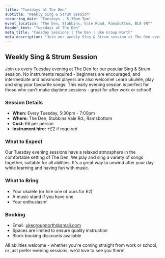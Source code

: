 ```yaml
---
title: "Tuesdays at The Den"
subtitle: "Weekly Sing & Strum Session"
recurring_date: "Tuesdays - 5:30pm-7pm"
event_location: "The Den, Stubbins, Vale Road, Ramsbottom, BL0 0NT"
header_text: "Tuesdays at The Den"
meta_title: "Tuesday Sessions | The Den | Uke Group North"
meta_description: "Join our weekly Sing & Strum session at The Den every Tuesday 5:30pm-7pm. £6 per person. No instruments required, beginners encouraged."
---
```


## Weekly Sing & Strum Session

Join us every Tuesday evening at The Den for our popular Sing & Strum session. No instruments required - beginners are encouraged, and intermediate and advanced players are also welcome! Learn ukulele, play and sing your favourite songs. This early evening session is perfect for those who can't make daytime sessions - great for after work or school!

### Session Details

- **When:** Every Tuesday, 5:30pm - 7:00pm
- **Where:** The Den, Stubbins Vale Rd., Ramsbottom
- **Cost:** £6 per person
- **Instrument hire:** +£2 if required

### What to Expect

Our Tuesday evening sessions have a relaxed atmosphere in the comfortable setting of The Den. We play and sing a variety of songs together, suitable for all abilities. It's a great way to unwind after your day while learning and having fun with music.

### What to Bring

- Your ukulele (or hire one of ours for £2)
- A music stand if you have one
- Your enthusiasm!

### Booking

- Email: [ukegroupnorth@gmail.com](mailto:ukegroupnorth@gmail.com)
- Spaces are limited to ensure quality instruction
- Block booking discounts available

All abilities welcome - whether you're coming straight from work or school, or just prefer evening sessions, we'd love to see you there!